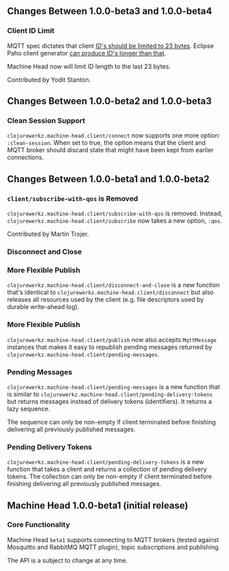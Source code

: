 ## Changes Between 1.0.0-beta3 and 1.0.0-beta4

### Client ID Limit

MQTT spec dictates that client [ID's should be limited to
23 bytes](http://publib.boulder.ibm.com/infocenter/wmqv7/v7r0/index.jsp?topic=%2Fcom.ibm.mq.amqtat.doc%2Ftt60310_.htm). Eclipse Paho client generator [can produce ID's
longer than that](https://bugs.eclipse.org/bugs/show_bug.cgi?id=404378).

Machine Head now will limit ID length to the last 23 bytes.

Contributed by Yodit Stanton.


## Changes Between 1.0.0-beta2 and 1.0.0-beta3

### Clean Session Support

`clojurewerkz.machine-head.client/connect` now supports one more
option: `:clean-session`. When set to true, the option means that
the client and MQTT broker should discard state that might have
been kept from earlier connections.


## Changes Between 1.0.0-beta1 and 1.0.0-beta2

### `client/subscribe-with-qos` is Removed

`clojurewerkz.machine-head.client/subscribe-with-qos` is removed. Instead,
`clojurewerkz.machine-head.client/subscribe` now takes a new option, `:qos`.

Contributed by Martin Trojer.


### Disconnect and Close

### More Flexible Publish

`clojurewerkz.machine-head.client/disconnect-and-close` is a new function that's
identical to `clojurewerkz.machine-head.client/disconnect` but also releases
all resources used by the client (e.g. file descriptors used by durable write-ahead
log).

### More Flexible Publish

`clojurewerkz.machine-head.client/publish` now also accepts `MqttMessage` instances
that makes it easy to republish pending messages returned by `clojurewerkz.machine-head.client/pending-messages`.


### Pending Messages

`clojurewerkz.machine-head.client/pending-messages` is
a new function that is similar to `clojurewerkz.machine-head.client/pending-delivery-tokens`
but returns messages instead of delivery tokens (identifiers). It returns
a lazy sequence.

The sequence can only be non-empty if client terminated before
finishing delivering all previously published messages.

### Pending Delivery Tokens

`clojurewerkz.machine-head.client/pending-delivery-tokens` is
a new function that takes a client and returns a collection of
pending delivery tokens. The collection can only be non-empty
if client terminated before finishing delivering all previously
published messages.



## Machine Head 1.0.0-beta1 (initial release)

### Core Functionality

Machine Head `beta1` supports connecting to MQTT brokers
(tested against Mosquitto and RabbitMQ MQTT plugin),
topic subscriptions and publishing.

The API is a subject to change at any time.

